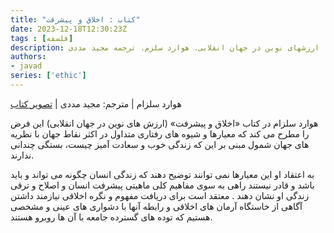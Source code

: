 ```yaml
---
title: "کتاب : اخلاق و پیشرفت"
date: 2023-12-18T12:30:23Z
tags : [فلسفه]
description: اخلاق و پیشرفت، ارزشهای نوین در جهان انقلابی. هوارد سلزم. ترجمه مجید مددی
authors:
- javad
series: ['ethic']
---
```


هوارد سلزام | مترجم: مجید مددی | [تصویر کتاب](book/img/ethic.jpg/)

هوارد سلزام در کتاب «اخلاق و پیشرفت» (ارزش های نوین در جهان انقلابی) این فرض را مطرح می کند که معیارها و شیوه های رفتاری متداول در اکثر نقاط جهان با نظریه های جهان شمول مبنی بر این که زندگی خوب و سعادت آمیز چیست، بستگی چندانی ندارند.

به اعتقاد او این معیارها نمی توانند توضیح دهند که زندگی انسان چگونه می تواند و باید باشد و قادر نیستند راهی به سوی مفاهیم کلی ماهیتی پیشرفت انسان و اصلاح و ترقی زندگی او نشان دهند . معتقد است برای دریافت مفهوم و نگره اخلاقی نیازمند داشتن آگاهی از خاستگاه آرمان های اخلاقی و رابطه آنها با دشواری های عینی و مشخصی هستیم که توده های گسترده جامعه با آن ها روبرو هستند.

